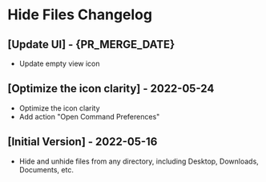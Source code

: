 # Hide Files Changelog

## [Update UI] - {PR_MERGE_DATE}

- Update empty view icon

## [Optimize the icon clarity] - 2022-05-24

- Optimize the icon clarity
- Add action "Open Command Preferences"

## [Initial Version] - 2022-05-16

- Hide and unhide files from any directory, including Desktop, Downloads, Documents, etc.
